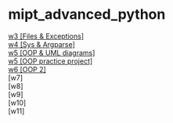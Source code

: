 # mipt_advanced_python

[w3 [Files & Exceptions]](https://github.com/barklan/mipt_adv_py/blob/master/w3/3w.ipynb) \
[w4 [Sys & Argparse]](https://github.com/barklan/mipt_adv_py/blob/master/w4/w4.ipynb) \
[w5 [OOP & UML diagrams]](https://github.com/barklan/mipt_adv_py/blob/master/w5/w5.ipynb) \
[w5 [OOP practice project]](https://github.com/barklan/mipt_adv_py/blob/master/w5_dragons/driver.ipynb) \
[w6 [OOP 2]](https://github.com/barklan/mipt_adv_py/blob/master/w5/w5.ipynb) \
[w7] \
[w8] \
[w9] \
[w10] \
[w11]
